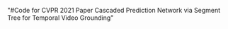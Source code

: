 "#Code for CVPR 2021 Paper Cascaded Prediction Network via Segment Tree for Temporal Video Grounding" 

